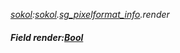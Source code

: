 _[sokol](../../modules/sokol/sokol-module.md):[sokol](../../modules/sokol/sokol-module.md).[sg\_pixelformat\_info](../../modules/sokol/sokol-sg_pixelformat_info.md).render_
##### Field render:[Bool](../../modules/wonkey/wonkey-types-bool.md)
